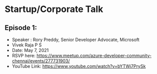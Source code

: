 # Startup/Corporate Talk 

## Episode 1:

* Speaker : Rory Preddy, Senior Developer Advocate, Microsoft
* Vivek Raja P S
* Date: May 7, 2021
* RSVP here: https://www.meetup.com/azure-developer-community-chennai/events/277731903/
* YouTube Link: https://www.youtube.com/watch?v=bYTWi7PrySk
